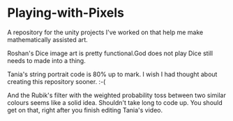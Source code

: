 # Playing-with-Pixels
A repository for the unity projects I've worked on that help me make mathematically assisted art.

Roshan's Dice image art is pretty functional.God does not play Dice still needs to made into a thing.

Tania's string portrait code is 80% up to mark. I wish I had thought about creating this repository sooner. :-(

And the Rubik's filter with the weighted probability toss between two similar colours seems like a solid idea. Shouldn't take long to code up. You should get on that, right after you finish editing Tania's video.
